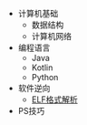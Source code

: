 * 计算机基础
  * 数据结构
  * 计算机网络
* 编程语言
  * Java
  * Kotlin
  * Python
* 软件逆向
  * [ELF格式解析](/python/ELF文件格式解析.md)
* PS技巧
